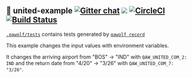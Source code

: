## 🐺 united-example [![Gitter chat](https://badges.gitter.im/qawolf/gitter.png)](https://gitter.im/qawolf/community) [![](https://github.com/qawolf/united-example/workflows/qawolf/badge.svg)](https://github.com/qawolf/united-example/actions) [![CircleCI](https://circleci.com/gh/qawolf/united-example.svg?style=svg)](https://circleci.com/gh/qawolf/united-example) [![Build Status](https://dev.azure.com/perljonathan/united-example/_apis/build/status/qawolf.united-example?branchName=master)](https://dev.azure.com/perljonathan/united-example/_build/latest?definitionId=4&branchName=master)

[`.qawolf/tests`](https://github.com/qawolf/united-example/tree/master/.qawolf/tests) contains tests generated by [`qawolf record`](https://github.com/qawolf/qawolf)

This example changes the input values with environment variables.

It changes the arriving airport from "BOS" -> "IND" with `QAW_UNITED_COM_2: IND` and the return date from "4/20" -> "3/26" with `QAW_UNITED_COM_7: "3/26"`.
